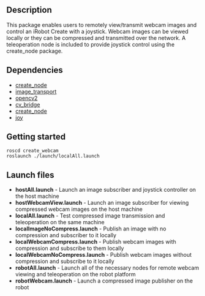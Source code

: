 ## Description ##

This package enables users to remotely view/transmit webcam images and control an iRobot Create with a joystick.  Webcam images can be viewed locally or they can be compressed and transmitted over the network.  A teleoperation node is included to provide joystick control using the create\_node package.

## Dependencies ##
  * [create\_node](http://www.ros.org/wiki/create_node)
  * [image\_transport](http://www.ros.org/wiki/image_transport)
  * [opencv2](http://www.ros.org/wiki/opencv2)
  * [cv\_bridge](http://www.ros.org/wiki/cv_bridge)
  * [create\_node](http://www.ros.org/browse/details.php?name=create_node)
  * [joy](http://www.ros.org/wiki/joy)

## Getting started ##
```
roscd create_webcam
roslaunch ./launch/localAll.launch
```

## Launch files ##
  * **hostAll.launch** - Launch an image subscriber and joystick controller on the host machine
  * **hostWebcamView.launch** - Launch an image subscriber for viewing compressed webcam images on the host machine
  * **localAll.launch** - Test compressed image transmission and teleoperation on the same machine
  * **localImageNoCompress.launch** - Publish an image with no compression and subscriber to it locally
  * **localWebcamCompress.launch** - Publish webcam images with compression and subscribe to them locally
  * **localWebcamNoCompress.launch** - Publish webcam images without compression and subscribe to it locally
  * **robotAll.launch** - Launch all of the necessary nodes for remote webcam viewing and teleoperation on the robot platform
  * **robotWebcam.launch** - Launch a compressed image publisher on the robot